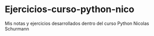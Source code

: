 # Ejercicios-curso-python-nico
Mis notas y ejercicios desarrollados dentro del curso Python Nicolas Schurmann
